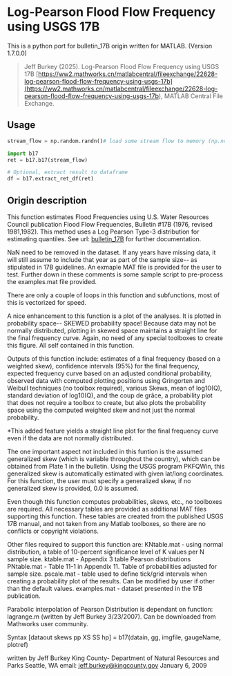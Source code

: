 # Log-Pearson Flood Flow Frequency using USGS 17B

This is a python port for bulletin_17B origin written for MATLAB. (Version 1.7.0.0)

> Jeff Burkey (2025). Log-Pearson Flood Flow Frequency using USGS 17B [https://ww2.mathworks.cn/matlabcentral/fileexchange/22628-log-pearson-flood-flow-frequency-using-usgs-17b](<https://ww2.mathworks.cn/matlabcentral/fileexchange/22628-log-pearson-flood-flow-frequency-using-usgs-17b>), MATLAB Central File Exchange.

## Usage

```python
stream_flow = np.random.randn()# load some stream flow to memory (np.ndarray)

import b17
ret = b17.b17(stream_flow)

# Optional, extract result to dataframe
df = b17.extract_ret_df(ret)
```

## Origin description

This function estimates Flood Frequencies using U.S. Water Resources Council publication Flood Flow Frequencies, Bulletin #17B (1976, revised 1981,1982). This method uses a Log Pearson Type-3 distribution for estimating quantiles. See url: [bulletin_17B](<http://water.usgs.gov/osw/bulletin17b/bulletin_17B.html>) for further documentation.

NaN need to be removed in the dataset. If any years have missing data, it will still assume to include that year as part of the sample size-- as stipulated in 17B guidelines. An exmaple MAT file is provided for the user to test. Further down in these comments is some sample script to pre-process the examples.mat file provided.

There are only a couple of loops in this function and subfunctions, most of this is vectorized for speed.

A nice enhancement to this function is a plot of the analyses. It is plotted in probability space-- SKEWED probability space! Because data may not be normally distributed, plotting in skewed space maintains a straight line for the final frequency curve. Again, no need of any
special toolboxes to create this figure. All self contained in this function.

Outputs of this function include:
estimates of a final frequency (based on a weighted skew),
confidence intervals (95%) for the final frequency,
expected frequency curve based on an adjusted conditional
probability,
observed data with computed plotting positions using Gringorten and
Weibull techniques (no toolbox required),
various Skews,
mean of log10(Q),
standard deviation of log10(Q),
and the coup de grâce,
a probability plot that does not require a toolbox to create, but
also plots the probability space using the computed weighted skew
and not just the normal probability.

*This added feature yields a straight line plot for the final
frequency curve even if the data are not normally distributed.

The one important aspect not included in this funtion is the assumed generalized skew (which is variable throughout the country), which can be obtained from Plate 1 in the bulletin. Using the USGS program PKFQWin, this generalized skew is automatically estimated with given lat/long
coordinates. For this function, the user must specify a generalized skew, if no generalized skew is provided, 0.0 is assumed.

Even though this function computes probabilities, skews, etc., no toolboxes are required. All necessary tables are provided as additional MAT files supporting this function. These tables are created from the published USGS 17B manual, and not taken from any Matlab toolboxes, so there are no conflicts or copyright violations.

Other files required to support this function are:
KNtable.mat - using normal distribution, a table of 10-percent
significance level of K values per N sample size.
ktable.mat - Appendix 3 table Pearson distributions
PNtable.mat - Table 11-1 in Appendix 11. Table of probabilities
adjusted for sample size.
pscale.mat - table used to define tick/grid intervals when creating a
probability plot of the results. Can be modified by user if other than
the default values.
examples.mat - dataset presented in the 17B publication.

Parabolic interpolation of Pearson Distribution is dependant on function: lagrange.m (written by Jeff Burkey 3/23/2007). Can be downloaded from Mathworks user community.

Syntax
[dataout skews pp XS SS hp] =
b17(datain, gg, imgfile, gaugeName, plotref)

written by
Jeff Burkey
King County- Department of Natural Resources and Parks
Seattle, WA
email: [jeff.burkey@kingcounty.gov](<jeff.burkey@kingcounty.gov>)
January 6, 2009
